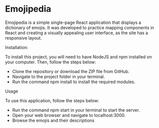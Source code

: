 # Emojipedia

Emojipedia is a simple single-page React application that displays a dictionary of emojis. It was developed to practice mapping components in React and creating a visually appealing user interface, as the site has a responsive layout.

Installation:

To install this project, you will need to have NodeJS and npm installed on your computer. Then, follow the steps below:

  - Clone the repository or download the ZIP file from GitHub.
  - Navigate to the project folder in your terminal.
  - Run the command npm install to install the required modules.
  
  
Usage

To use this application, follow the steps below:

  - Run the command npm start in your terminal to start the server.
  - Open your web browser and navigate to localhost:3000.
  - Browse the emojis and their descriptions


